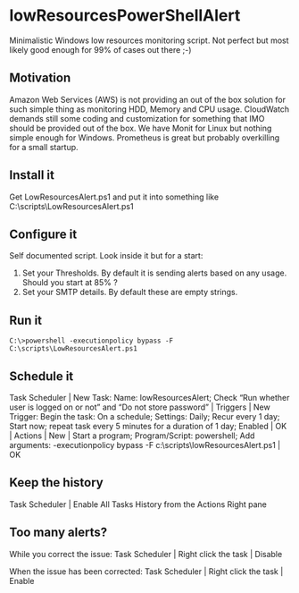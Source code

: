 # lowResourcesPowerShellAlert
Minimalistic Windows low resources monitoring script. Not perfect but most likely good enough for 99% of cases out there ;-)

## Motivation
Amazon Web Services (AWS) is not providing an out of the box solution for such simple thing as monitoring HDD, Memory and CPU usage. CloudWatch demands still some coding and customization for something that IMO should be provided out of the box. We have Monit for Linux but nothing simple enough for Windows. Prometheus is great but probably overkilling for a small startup.

## Install it
Get LowResourcesAlert.ps1 and put it into something like C:\scripts\LowResourcesAlert.ps1

## Configure it
Self documented script. Look inside it but for a start:
1. Set your Thresholds. By default it is sending alerts based on any usage. Should you start at 85% ?
2. Set your SMTP details. By default these are empty strings.

## Run it
```
C:\>powershell -executionpolicy bypass -F C:\scripts\LowResourcesAlert.ps1
```
## Schedule it
Task Scheduler | New Task: Name: lowResourcesAlert; Check “Run whether user is logged on or not” and “Do not store password” | Triggers | New Trigger: Begin the task: On a schedule; Settings: Daily; Recur every 1 day; Start now; repeat task every 5 minutes for a duration of 1 day; Enabled | OK | Actions | New | Start a program; Program/Script: powershell; Add arguments: -executionpolicy bypass -F c:\scripts\lowResourcesAlert.ps1 | OK

## Keep the history
Task Scheduler | Enable All Tasks History from the Actions Right pane 

## Too many alerts?
While you correct the issue: Task Scheduler | Right click the task | Disable

When the issue has been corrected: Task Scheduler | Right click the task | Enable 
